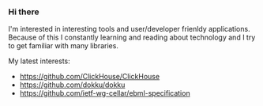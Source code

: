 ### Hi there

I'm interested in interesting tools and user/developer frienldy applications. Because of this I constantly learning and reading about technology and I try to get familiar with many libraries.

My latest interests:
- https://github.com/ClickHouse/ClickHouse
- https://github.com/dokku/dokku
- https://github.com/ietf-wg-cellar/ebml-specification

<!--
**nerg4l/nerg4l** is a ✨ _special_ ✨ repository because its `README.md` (this file) appears on your GitHub profile.

Here are some ideas to get you started:

- 🔭 I’m currently working on ...
- 🌱 I’m currently learning ...
- 👯 I’m looking to collaborate on ...
- 🤔 I’m looking for help with ...
- 💬 Ask me about ...
- 📫 How to reach me: ...
- 😄 Pronouns: ...
- ⚡ Fun fact: ...
-->
